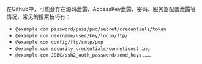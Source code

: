 在Github中，可能会存在源码泄露、AccessKey泄露、密码、服务器配置泄露等情况，常见的搜索技巧有：

- `@example.com password/pass/pwd/secret/credentials/token`
- `@example.com username/user/key/login/ftp/`
- `@example.com config/ftp/smtp/pop`
- `@example.com security_credentials/connetionstring`
- `@example.com JDBC/ssh2_auth_password/send_keys`
.....

